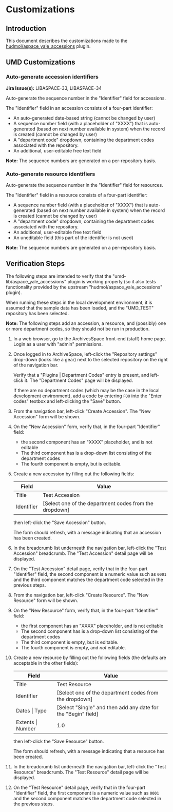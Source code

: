 # Customizations

## Introduction

This document describes the customizations made to the
[hudmol/aspace_yale_accessions](https://github.com/hudmol/aspace_yale_accessions)
plugin.

## UMD Customizations

### Auto-generate accession identifiers

**Jira Issue(s):** LIBASPACE-33, LIBASPACE-34

Auto-generate the sequence number in the "Identifier" field for accessions.

The "Identifier" field in an accession consists of a four-part identifier:

* An auto-generated date-based string (cannot be changed by user)
* A sequence number field (with a placeholder of "XXXX") that is auto-generated
  (based on next number available in system) when the record is created
  (cannot be changed by user)
* A "department code" dropdown, containing the department codes associated with
  the repository.
* An additional, user-editable free text field

**Note:** The sequence numbers are generated on a per-repository basis.

### Auto-generate resource identifiers

Auto-generate the sequence number in the "Identifier" field for resources.

The "Identifier" field in a resource consists of a four-part identifier:

* A sequence number field (with a placeholder of "XXXX") that is auto-generated
  (based on next number available in system) when the record is created
  (cannot be changed by user)
* A "department code" dropdown, containing the department codes associated with
  the repository.
* An additional, user-editable free text field
* An uneditable field (this part of the identifier is not used)

**Note:** The sequence numbers are generated on a per-repository basis.

## Verification Steps

The following steps are intended to verify that the "umd-lib/aspace_yale_accessions"
plugin is working properly (so it also tests functionality provided by the
upstream "hudmol/aspace_yale_accessions" plugin).

When running these steps in the local development environment, it is assumed
that the sample data has been loaded, and the "UMD_TEST" repository has been
selected.

**Note:** The following steps add an accession, a resource, and (possibly) one
or more department codes, so they should not be run in production.

1) In a web browser, go to the ArchivesSpace front-end (staff) home page. Login
   as a user with "admin" permissions.

2) Once logged in to ArchiveSpace, left-click the "Repository settings"
   drop-down (looks like a gear) next to the selected repository on the
   right of the navigation bar.

   Verify that a "Plugins | Department Codes" entry is present, and left-click
   it. The "Department Codes" page will be displayed.

   If there are no department codes (which may be the case in the local
   development environment), add a code by entering `FOO` into the "Enter codes"
   textbox and left-clicking the "Save" button.

3) From the navigation bar, left-click "Create Accession". The "New Accession"
   form will be shown.

4) On the "New Accession" form, verify that, in the four-part "Identifier"
   field:

   * the second component has an "XXXX" placeholder, and is not editable
   * The third component has is a drop-down list consisting of the department
     codes
   * The fourth component is empty, but is editable.

5) Create a new accession by filling out the following fields:

    | Field      | Value |
    | ---------- | ----- |
    | Title      | Test Accession |
    | Identifier | [Select one of the department codes from the dropdown] |

   then left-click the "Save Accession" button.

   The form should refresh, with a message indicating that an accession has been
   created.

6) In the breadcrumb list underneath the navigation bar, left-click the
   "Test Accession" breadcrumb. The "Test Accession" detail page will be
   displayed.

7) On the "Test Accession" detail page, verify that in the four-part
   "Identifier" field, the second component is a numeric value such as `0001`
   and the third component matches the department code selected in the previous
   steps.

8) From the navigation bar, left-click "Create Resource". The "New Resource"
   form will be shown.

9) On the "New Resource" form, verify that, in the four-part "Identifier"
   field:

   * the first component has an "XXXX" placeholder, and is not editable
   * The second component has is a drop-down list consisting of the department
     codes
   * The third component is empty, but is editable.
   * The fourth component is empty, and *not* editable.

10) Create a new resource by filling out the following fields (the defaults are
   acceptable in the other fields):

    | Field             | Value |
    | ----------------- | ----- |
    | Title             | Test Resource |
    | Identifier        | [Select one of the department codes from the dropdown] |
    | Dates \| Type     | [Select "Single" and then add any date for the "Begin" field] |
    | Extents \| Number | 1.0 |

    then left-click the "Save Resource" button.

    The form should refresh, with a message indicating that a resource has been
    created.

11) In the breadcrumb list underneath the navigation bar, left-click the
   "Test Resource" breadcrumb. The "Test Resource" detail page will be
   displayed.

12) On the "Test Resource" detail page, verify that in the four-part
   "Identifier" field, the first component is a numeric value such as `0001`
   and the second component matches the department code selected in the previous
   steps.
